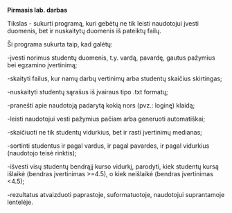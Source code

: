 **Pirmasis lab. darbas**

Tikslas - sukurti programą, kuri gebėtų ne tik leisti naudotojui įvesti duomenis, bet ir nuskaitytų duomenis iš pateiktų failų.

Ši programa sukurta taip, kad galėtų:

-įvesti norimus studentų duomenis, t.y. vardą, pavardę, gautus pažymius bei egzamino įvertinimą;

-skaityti failus, kur namų darbų vertinimų arba studentų skaičius skirtingas;

-nuskaityti studentų sąrašus iš įvairaus tipo .txt formatų;

-pranešti apie naudotoją padarytą kokią nors (pvz.: loginę) klaidą;

-leisti naudotojui vesti pažymius pačiam arba generuoti automatiškai;

-skaičiuoti ne tik studentų vidurkius, bet ir rasti įvertinimų medianas;

-sortinti studentus ir pagal vardus, ir pagal pavardes, ir pagal vidurkius (naudotojo teisė rinktis);

-išvesti visų studentų bendrąjį kurso vidurkį, parodyti, kiek studentų kursą išlaikė (bendras įvertinimas >=4.5), o kiek neišlaikė (bendras įvertinimas <4.5);

-rezultatus atvaizduoti paprastoje, suformatuotoje, naudotojui suprantamoje lentelėje.

